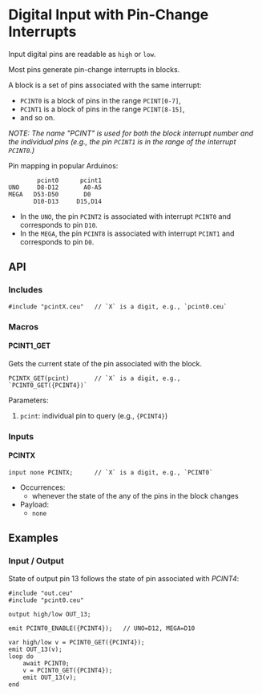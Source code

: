 # Digital Input with Pin-Change Interrupts

Input digital pins are readable as `high` or `low`.

Most pins generate pin-change interrupts in blocks.

A block is a set of pins associated with the same interrupt:
- `PCINT0` is a block of pins in the range `PCINT[0-7]`,
- `PCINT1` is a block of pins in the range `PCINT[8-15]`,
- and so on.

*NOTE: The name "PCINT" is used for both the block interrupt number and the
individual pins (e.g., the pin `PCINT1` is in the range of the interrupt
`PCINT0`.)*

Pin mapping in popular Arduinos:

```
        pcint0      pcint1
UNO     D8-D12       A0-A5
MEGA   D53-D50       D0
       D10-D13     D15,D14
```

- In the `UNO`, the pin `PCINT2` is associated with interrupt `PCINT0` and
  corresponds to pin `D10`.
- In the `MEGA`, the pin `PCINT8` is associated with interrupt `PCINT1` and
  corresponds to pin `D0`.

## API

### Includes

```
#include "pcintX.ceu"   // `X` is a digit, e.g., `pcint0.ceu`
```

### Macros

#### PCINT1_GET

Gets the current state of the pin associated with the block.

```
PCINTX_GET(pcint)       // `X` is a digit, e.g., `PCINT0_GET({PCINT4})`
```

Parameters:

1. `pcint`: individual pin to query (e.g., `{PCINT4}`)

### Inputs

#### PCINTX

```
input none PCINTX;      // `X` is a digit, e.g., `PCINT0`
```

- Occurrences:
    - whenever the state of the any of the pins in the block changes
- Payload:
    - `none`

## Examples

### Input / Output

State of output pin 13 follows the state of pin associated with *PCINT4*:

```
#include "out.ceu"
#include "pcint0.ceu"

output high/low OUT_13;

emit PCINT0_ENABLE({PCINT4});   // UNO=D12, MEGA=D10

var high/low v = PCINT0_GET({PCINT4});
emit OUT_13(v);
loop do
    await PCINT0;
    v = PCINT0_GET({PCINT4});
    emit OUT_13(v);
end
```
